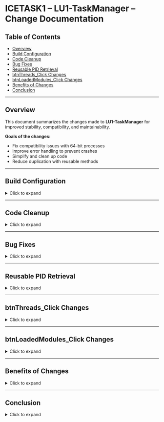 # ICETASK1 – LU1-TaskManager – Change Documentation

## Table of Contents

- [Overview](#overview)
- [Build Configuration](#build-configuration)
- [Code Cleanup](#code-cleanup)
- [Bug Fixes](#bug-fixes)
- [Reusable PID Retrieval](#reusable-pid-retrieval)
- [btnThreads_Click Changes](#btnthreadsclick-changes)
- [btnLoadedModules_Click Changes](#btnloadedmodulesclick-changes)
- [Benefits of Changes](#benefits-of-changes)
- [Conclusion](#conclusion)

---

## Overview

This document summarizes the changes made to **LU1-TaskManager** for improved stability, compatibility, and maintainability.

**Goals of the changes:**

- Fix compatibility issues with 64-bit processes
- Improve error handling to prevent crashes
- Simplify and clean up code
- Reduce duplication with reusable methods

---

## Build Configuration

<details>
<summary>Click to expand</summary>

- Unticked **Prefer 32-bit** in Project Properties → Build
- Ensures correct execution in **64-bit environments**
- Fixes error:
  > _“A 32-bit process cannot access modules of a 64-bit process”_

</details>

---

## Code Cleanup

<details>
<summary>Click to expand</summary>

- Removed all **unnecessary `using` statements** from:
  - `Form1.cs`
  - `Program.cs`

</details>

---

## Bug Fixes

<details>
<summary>Click to expand</summary>

- **Line 41**: Corrected typo in `MessageBox` text → `porcessId` → `processId`
- **Line 43**: Broadened exception handling →
  - From: `catch (InvalidOperationException ex)`
  - To: `catch (Exception ex)`
- **Line 140**: Corrected `MessageBow` → `MessageBox`
  - Changed variable usage from `newId` → `i` to support new PID method

</details>

---

## Reusable PID Retrieval

<details>
<summary>Click to expand</summary>

A reusable method was added to replace duplicated PID parsing logic.

```csharp
private bool tryFindPID(out int pid)
{
    pid = 0;
    string id = listBox1.SelectedItem.ToString();
    string newId = id.Split('\t')[0].Replace("-> PID: ", "").Trim();
    return int.TryParse(newId, out pid);
}

    Added at line 199–205 in Form1.cs

    Now used in both btnThreads_Click and btnLoadedModules_Click
```

</details>

---

## btnThreads_Click Changes

<details> 
<summary>Click to expand</summary>

    Old substring-based PID parsing removed

    Replaced with call to tryFindPID:

Before:

```csharp
string id = listBox1.SelectedItem.ToString().Substring(8, 5);
string newId = new string(id.Where(c => char.IsDigit(c)).ToArray());
int i = Convert.ToInt32(newId);
```

After:

```csharp
if (!tryFindPID(out int i))
{
MessageBox.Show("Invalid PID.");
return;
}
```

    Lines 107–119 wrapped in try/catch block

Before (no exception handling):

```csharp
foreach (ProcessThread thread in process.Threads)
{
listBox2.Items.Add($"Thread ID: {thread.Id}");
}
```

After (with exception handling):

```csharp
try
{
foreach (ProcessThread thread in process.Threads)
{
listBox2.Items.Add($"Thread ID: {thread.Id}");
    }
}
catch (Exception ex)
{
    MessageBox.Show($"Error accessing process threads: {ex.Message}");
}
```

</details>

---

## btnLoadedModules_Click Changes

<details> <summary>Click to expand</summary>

    Old PID parsing removed → replaced with tryFindPID

    Typo fixed: MessageBow → MessageBox

    Updated to use i instead of newId

Before:

```csharp
string id = listBox1.SelectedItem.ToString().Substring(8, 5);
string newId = new string(id.Where(c => char.IsDigit(c)).ToArray());
int i = Convert.ToInt32(newId);
MessageBow.Show("Loaded Modules for process: " + newId);
```

After:

```csharp
if (!tryFindPID(out int i))
{
MessageBox.Show("Invalid PID.");
return;
}
MessageBox.Show("Loaded Modules for process: " + i);

    Lines 154–165 wrapped in try/catch block
```

Before (no exception handling):

````csharp
foreach (ProcessModule module in process.Modules)
{
listBox3.Items.Add(module.ModuleName);
}
``
After (with exception handling):
```csharp
try
{
foreach (ProcessModule module in process.Modules)
{
listBox3.Items.Add(module.ModuleName);
}
}
catch (Exception ex)
{
MessageBox.Show($"Error accessing modules: {ex.Message}");
}
````

</details>

---

## Benefits of Changes

<details> <summary>Click to expand</summary>

    ✅ Fixed typos in UI messages

    ✅ Improved exception handling → prevents app crashes

    ✅ Added reusable PID method → reduced code duplication

    ✅ Cleaner, easier-to-maintain code

    ✅ Ensured compatibility with 64-bit systems

</details>

---

## Conclusion

<details> <summary>Click to expand</summary>

The LU1-TaskManager project is now:

    More stable

    More maintainable

    More user-friendly

These changes improve both functionality and code readability.

</details>
